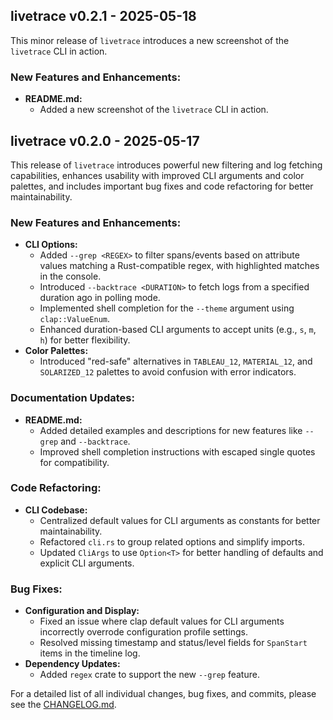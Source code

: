 ## livetrace v0.2.1 - 2025-05-18

This minor release of `livetrace` introduces a new screenshot of the `livetrace` CLI in action.

### New Features and Enhancements:

*   **README.md:**
    *   Added a new screenshot of the `livetrace` CLI in action.

## livetrace v0.2.0 - 2025-05-17

This release of `livetrace` introduces powerful new filtering and log fetching capabilities, enhances usability with improved CLI arguments and color palettes, and includes important bug fixes and code refactoring for better maintainability.

### New Features and Enhancements:

*   **CLI Options:**
    *   Added `--grep <REGEX>` to filter spans/events based on attribute values matching a Rust-compatible regex, with highlighted matches in the console.
    *   Introduced `--backtrace <DURATION>` to fetch logs from a specified duration ago in polling mode.
    *   Implemented shell completion for the `--theme` argument using `clap::ValueEnum`.
    *   Enhanced duration-based CLI arguments to accept units (e.g., `s`, `m`, `h`) for better flexibility.
*   **Color Palettes:**
    *   Introduced "red-safe" alternatives in `TABLEAU_12`, `MATERIAL_12`, and `SOLARIZED_12` palettes to avoid confusion with error indicators.

### Documentation Updates:

*   **README.md:**
    *   Added detailed examples and descriptions for new features like `--grep` and `--backtrace`.
    *   Improved shell completion instructions with escaped single quotes for compatibility.

### Code Refactoring:

*   **CLI Codebase:**
    *   Centralized default values for CLI arguments as constants for better maintainability.
    *   Refactored `cli.rs` to group related options and simplify imports.
    *   Updated `CliArgs` to use `Option<T>` for better handling of defaults and explicit CLI arguments.

### Bug Fixes:

*   **Configuration and Display:**
    *   Fixed an issue where clap default values for CLI arguments incorrectly overrode configuration profile settings.
    *   Resolved missing timestamp and status/level fields for `SpanStart` items in the timeline log.
*   **Dependency Updates:**
    *   Added `regex` crate to support the new `--grep` feature.

For a detailed list of all individual changes, bug fixes, and commits, please see the [CHANGELOG.md](https://github.com/dev7a/serverless-otlp-forwarder/blob/main/cli/livetrace/CHANGELOG.md).

